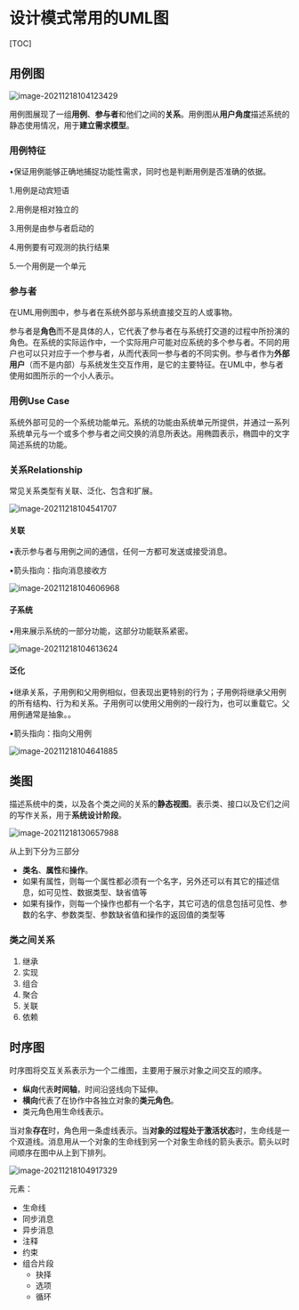 # 设计模式常用的UML图

[TOC]

## 用例图

![image-20211218104123429](media/mainly_used_UMLs/image-20211218104123429.png)

用例图展现了一组**用例**、**参与者**和他们之间的**关系**。用例图从**用户角度**描述系统的静态使用情况，用于**建立需求模型**。

### 用例特征

•保证用例能够正确地捕捉功能性需求，同时也是判断用例是否准确的依据。

1.用例是动宾短语

2.用例是相对独立的

3.用例是由参与者启动的

4.用例要有可观测的执行结果

5.一个用例是一个单元

### 参与者

在UML用例图中，参与者在系统外部与系统直接交互的人或事物。

参与者是**角色**而不是具体的人，它代表了参与者在与系统打交道的过程中所扮演的角色。在系统的实际运作中，一个实际用户可能对应系统的多个参与者。不同的用户也可以只对应于一个参与者，从而代表同一参与者的不同实例。参与者作为**外部用户**（而不是内部）与系统发生交互作用，是它的主要特征。在UML中，参与者使用如图所示的一个小人表示。

### 用例Use Case

系统外部可见的一个系统功能单元。系统的功能由系统单元所提供，并通过一系列系统单元与一个或多个参与者之间交换的消息所表达。用椭圆表示，椭圆中的文字简述系统的功能。

### 关系Relationship

常见关系类型有关联、泛化、包含和扩展。

![image-20211218104541707](media/mainly_used_UMLs/image-20211218104541707.png)

#### 关联

•表示参与者与用例之间的通信，任何一方都可发送或接受消息。

•箭头指向：指向消息接收方

![image-20211218104606968](media/mainly_used_UMLs/image-20211218104606968.png)

#### 子系统

•用来展示系统的一部分功能，这部分功能联系紧密。

![image-20211218104613624](media/mainly_used_UMLs/image-20211218104613624.png)

#### 泛化

•继承关系，子用例和父用例相似，但表现出更特别的行为；子用例将继承父用例的所有结构、行为和关系。子用例可以使用父用例的一段行为，也可以重载它。父用例通常是抽象。。

•箭头指向：指向父用例

![image-20211218104641885](media/mainly_used_UMLs/image-20211218104641885.png)

## 类图

描述系统中的类，以及各个类之间的关系的**静态视图**。表示类、接口以及它们之间的写作关系，用于**系统设计阶段**。

![image-20211218130657988](media/mainly_used_UMLs/image-20211218130657988.png)

从上到下分为三部分

* **类名**、**属性**和**操作**。
* 如果有属性，则每一个属性都必须有一个名字，另外还可以有其它的描述信息，如可见性、数据类型、缺省值等
* 如果有操作，则每一个操作也都有一个名字，其它可选的信息包括可见性、参数的名字、参数类型、参数缺省值和操作的返回值的类型等

### 类之间关系

1. 继承
2. 实现
3. 组合
4. 聚合
5. 关联
6. 依赖

## 时序图

时序图将交互关系表示为一个二维图，主要用于展示对象之间交互的顺序。

* **纵向**代表**时间轴**，时间沿竖线向下延伸。
* **横向**代表了在协作中各独立对象的**类元角色**。
* 类元角色用生命线表示。

当对象**存在**时，角色用一条虚线表示。当**对象的过程处于激活状态**时，生命线是一个双道线。消息用从一个对象的生命线到另一个对象生命线的箭头表示。箭头以时间顺序在图中从上到下排列。

![image-20211218104917329](media/mainly_used_UMLs/image-20211218104917329.png)

元素：

* 生命线
* 同步消息
* 异步消息
* 注释
* 约束
* 组合片段
  * 抉择
  * 选项
  * 循环